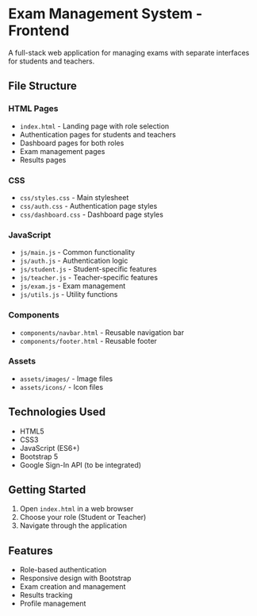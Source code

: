 # Exam Management System - Frontend

A full-stack web application for managing exams with separate interfaces for students and teachers.

## File Structure

### HTML Pages
- `index.html` - Landing page with role selection
- Authentication pages for students and teachers
- Dashboard pages for both roles
- Exam management pages
- Results pages

### CSS
- `css/styles.css` - Main stylesheet
- `css/auth.css` - Authentication page styles
- `css/dashboard.css` - Dashboard page styles

### JavaScript
- `js/main.js` - Common functionality
- `js/auth.js` - Authentication logic
- `js/student.js` - Student-specific features
- `js/teacher.js` - Teacher-specific features
- `js/exam.js` - Exam management
- `js/utils.js` - Utility functions

### Components
- `components/navbar.html` - Reusable navigation bar
- `components/footer.html` - Reusable footer

### Assets
- `assets/images/` - Image files
- `assets/icons/` - Icon files

## Technologies Used
- HTML5
- CSS3
- JavaScript (ES6+)
- Bootstrap 5
- Google Sign-In API (to be integrated)

## Getting Started
1. Open `index.html` in a web browser
2. Choose your role (Student or Teacher)
3. Navigate through the application

## Features
- Role-based authentication
- Responsive design with Bootstrap
- Exam creation and management
- Results tracking
- Profile management
